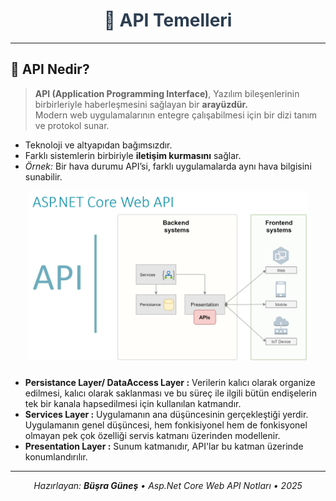 <!-- Başlık -->
<div align="center">
  <h1 style="color:#2c3e50;">🧩 API Temelleri</h1>
</div>

<hr>

<!-- API Nedir -->
<h2>📌 API Nedir?</h2>
<blockquote>
  <strong>API (Application Programming Interface)</strong>, Yazılım bileşenlerinin birbirleriyle haberleşmesini sağlayan bir  <strong>arayüzdür. </strong> <br>
  Modern web uygulamalarının entegre çalışabilmesi için bir dizi tanım ve protokol sunar.
</blockquote>

<ul>
  <li>Teknoloji ve altyapıdan bağımsızdır.</li>
  <li>Farklı sistemlerin birbiriyle <strong>iletişim kurmasını</strong> sağlar.</li>
  <li><em>Örnek:</em> Bir hava durumu API’si, farklı uygulamalarda aynı hava bilgisini sunabilir.</li>
</ul>
<div align="center">
  <img src="Images/ApiDiagram.png" alt="Request 1" width="450" style="margin-bottom:10px;"><br>
</div>
<ul>
  <li><strong>Persistance Layer/ DataAccess Layer :</strong> Verilerin kalıcı olarak organize edilmesi, kalıcı olarak saklanması  ve bu süreç ile ilgili bütün endişelerin tek bir kanala hapsedilmesi için kullanılan katmandır.</li>
<li><strong>Services Layer :</strong> Uygulamanın ana düşüncesinin gerçekleştiği yerdir. Uygulamanın genel düşüncesi, hem fonkisiyonel hem de fonkisyonel olmayan pek çok özelliği servis katmanı üzerinden modellenir.</li>
<li><strong>Presentation Layer :</strong> Sunum katmanıdır, API'lar bu katman üzerinde konumlandırılır.  </li>
</ul>
<hr>


<!-- Footer -->
<div align="center">
  <em>Hazırlayan: <strong>Büşra Güneş</strong> • Asp.Net Core Web API Notları • 2025</em>
</div>
